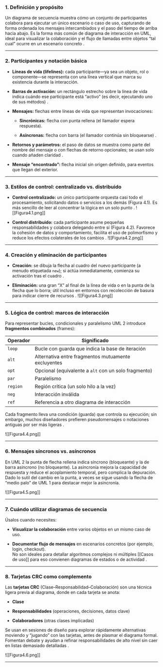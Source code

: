 ### 1. Definición y propósito

Un diagrama de secuencia muestra cómo un conjunto de participantes colabora para ejecutar un único escenario o caso de uso, capturando de forma ordenada los mensajes intercambiados y el paso del tiempo de arriba hacia abajo. Es la forma más común de diagrama de interacción en UML, ideal para visualizar la colaboración y el flujo de llamadas entre objetos “tal cual” ocurre en un escenario concreto .

---

### 2. Participantes y notación básica

- **Líneas de vida (lifelines):** cada participante—ya sea un objeto, rol o componente—se representa con una línea vertical que marca su existencia durante la interacción.
    
- **Barras de activación:** un rectángulo estrecho sobre la línea de vida indica cuándo ese participante está “activo” (es decir, ejecutando uno de sus métodos) .
    
- **Mensajes:** flechas entre líneas de vida que representan invocaciones:
    
    - **Sincrónicas:** flecha con punta rellena (el llamador espera respuesta).
        
    - **Asíncronas:** flecha con barra (el llamador continúa sin bloquearse) .
        
- **Retornos y parámetros:** el paso de datos se muestra como parte del nombre del mensaje o con flechas de retorno opcionales; se usan solo cuando añaden claridad .
    
- **Mensaje “encontrado”:** flecha inicial sin origen definido, para eventos que llegan del exterior.
    

---

### 3. Estilos de control: centralizado vs. distribuido

- **Control centralizado:** un único participante orquesta casi todo el procesamiento, solicitando datos o servicios a los demás (Figura 4.1). Es más sencillo de leer al concentrar la lógica en un solo punto .
![[Figura4.1.png]]

    
- **Control distribuido:** cada participante asume pequeñas responsabilidades y colabora delegando entre sí (Figura 4.2). Favorece la cohesión de datos y comportamiento, facilita el uso de polimorfismo y reduce los efectos colaterales de los cambios .
![[Figura4.2.png]]

---

### 4. Creación y eliminación de participantes

- **Creación:** se dibuja la flecha al cuadro del nuevo participante (a menudo etiquetada `new`); si actúa inmediatamente, comienza su activación tras el cuadro .

- **Eliminación:** una gran “X” al final de la línea de vida o en la punta de la flecha que lo borra; útil incluso en entornos con recolección de basura para indicar cierre de recursos .
![[Figura4.3.png]]   

---

### 5. Lógica de control: marcos de interacción

Para representar bucles, condicionales y paralelismo UML 2 introduce **fragmentos combinados** (frames):

|Operador|Significado|
|---|---|
|`loop`|Bucle con guarda que indica la base de iteración|
|`alt`|Alternativa entre fragmentos mutuamente excluyentes|
|`opt`|Opcional (equivalente a `alt` con un solo fragmento)|
|`par`|Paralelismo|
|`region`|Región crítica (un solo hilo a la vez)|
|`neg`|Interacción inválida|
|`ref`|Referencia a otro diagrama de interacción|

Cada fragmento lleva una condición (guarda) que controla su ejecución; sin embargo, muchos diseñadores prefieren pseudomensajes o notaciones antiguas por ser más ligeras .

![[Figura4.4.png]]

---

### 6. Mensajes síncronos vs. asíncronos

En UML 2 la punta de flecha rellena indica síncrono (bloqueante) y la de barra asíncrono (no bloqueante). La asíncronía mejora la capacidad de respuesta y reduce el acoplamiento temporal, pero complica la depuración. Dado lo sutil del cambio en la punta, a veces se sigue usando la flecha de “medio palo” de UML 1 para destacar mejor la asincronía.

![[Figura4.5.png]]

---

### 7. Cuándo utilizar diagramas de secuencia

Úsalos cuando necesites:

- **Visualizar la colaboración** entre varios objetos en un mismo caso de uso.
    
- **Documentar flujo de mensajes** en escenarios concretos (por ejemplo, login, checkout).  
    No son ideales para detallar algoritmos complejos ni múltiples [[Casos de uso]] para eso convienen diagramas de estados o de actividad .
    

---

### 8. Tarjetas CRC como complemento

Las **tarjetas CRC** (Clase–Responsabilidad–Colaboración) son una técnica ligera previa al diagrama, donde en cada tarjeta se anota:

- **Clase**
    
- **Responsabilidades** (operaciones, decisiones, datos clave)
    
- **Colaboradores** (otras clases implicadas)
    

Se usan en sesiones de diseño para explorar rápidamente alternativas moviendo y “jugando” con las tarjetas, antes de plasmar el diagrama formal. Fomentan debate y ayudan a refinar responsabilidades de alto nivel sin caer en listas demasiado detalladas .

![[Figura4.6.png]]

---
